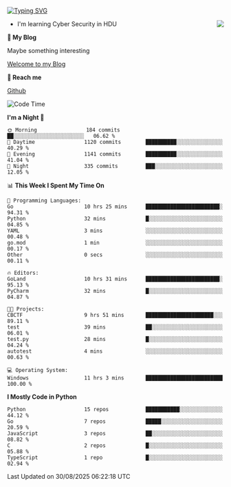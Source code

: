 [![Typing SVG](https://readme-typing-svg.herokuapp.com?font=Fira+Code&pause=1000&random=false&width=450&height=60&lines=Hello+%F0%9F%91%8B%F0%9F%8F%BB;I'm+JBNRZ)](https://git.io/typing-svg)

<a href="#">
  <img align="right" src="https://github-readme-stats.vercel.app/api?username=JBNRZ&show_icons=true&bg_color=15,f2f7fd,E0EAFC" />
</a>

- I'm learning Cyber Security in HDU

 **🌱 My Blog**

Maybe something interesting

[Welcome to my Blog](https://jbnrz.com.cn/)

 **💬 Reach me** 

[Github](https://github.com/JBNRZ)


<!--START_SECTION:waka-->
![Code Time](http://img.shields.io/badge/Code%20Time-1%2C385%20hrs%2011%20mins-blue)

**I'm a Night 🦉** 

```text
🌞 Morning                184 commits         ██░░░░░░░░░░░░░░░░░░░░░░░   06.62 % 
🌆 Daytime                1120 commits        ██████████░░░░░░░░░░░░░░░   40.29 % 
🌃 Evening                1141 commits        ██████████░░░░░░░░░░░░░░░   41.04 % 
🌙 Night                  335 commits         ███░░░░░░░░░░░░░░░░░░░░░░   12.05 % 
```


📊 **This Week I Spent My Time On** 

```text
💬 Programming Languages: 
Go                       10 hrs 25 mins      ████████████████████████░   94.31 % 
Python                   32 mins             █░░░░░░░░░░░░░░░░░░░░░░░░   04.85 % 
YAML                     3 mins              ░░░░░░░░░░░░░░░░░░░░░░░░░   00.48 % 
go.mod                   1 min               ░░░░░░░░░░░░░░░░░░░░░░░░░   00.17 % 
Other                    0 secs              ░░░░░░░░░░░░░░░░░░░░░░░░░   00.11 % 

🔥 Editors: 
GoLand                   10 hrs 31 mins      ████████████████████████░   95.13 % 
PyCharm                  32 mins             █░░░░░░░░░░░░░░░░░░░░░░░░   04.87 % 

🐱‍💻 Projects: 
CBCTF                    9 hrs 51 mins       ██████████████████████░░░   89.11 % 
test                     39 mins             ██░░░░░░░░░░░░░░░░░░░░░░░   06.01 % 
test.py                  28 mins             █░░░░░░░░░░░░░░░░░░░░░░░░   04.24 % 
autotest                 4 mins              ░░░░░░░░░░░░░░░░░░░░░░░░░   00.63 % 

💻 Operating System: 
Windows                  11 hrs 3 mins       █████████████████████████   100.00 % 
```

**I Mostly Code in Python** 

```text
Python                   15 repos            ███████████░░░░░░░░░░░░░░   44.12 % 
Go                       7 repos             █████░░░░░░░░░░░░░░░░░░░░   20.59 % 
JavaScript               3 repos             ██░░░░░░░░░░░░░░░░░░░░░░░   08.82 % 
C                        2 repos             █░░░░░░░░░░░░░░░░░░░░░░░░   05.88 % 
TypeScript               1 repo              █░░░░░░░░░░░░░░░░░░░░░░░░   02.94 % 
```




 Last Updated on 30/08/2025 06:22:18 UTC
<!--END_SECTION:waka-->
